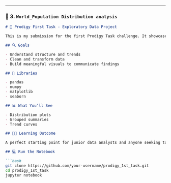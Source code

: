 
---

### 📁 3. `World_Population Distribution analysis`

```markdown
# 🌟 Prodigy First Task - Exploratory Data Project

This is my submission for the first Prodigy Task challenge. It showcases a well-structured EDA pipeline with impactful data insights and visual storytelling.

## 🔍 Goals

- Understand structure and trends
- Clean and transform data
- Build meaningful visuals to communicate findings

## 🧰 Libraries

- pandas
- numpy
- matplotlib
- seaborn

## 📊 What You’ll See

- Distribution plots
- Grouped summaries
- Trend curves

## 🧑‍🎓 Learning Outcome

A perfect starting point for junior data analysts and anyone seeking to master storytelling through data.

## 💻 Run the Notebook

```bash
git clone https://github.com/your-username/prodigy_1st_task.git
cd prodigy_1st_task
jupyter notebook
